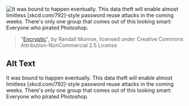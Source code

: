 ![It was bound to happen eventually. This data theft will enable almost limitless \[xkcd.com/792\]-style password reuse attacks in the coming weeks. There's only one group that comes out of this looking smart: Everyone who pirated Photoshop.](https://imgs.xkcd.com/comics/encryptic.png)
> "[Encryptic](https://xkcd.com/1286/)", by Randall Munroe, licensed under Creative Commons Attribution-NonCommercial 2.5 License

## Alt Text
It was bound to happen eventually. This data theft will enable almost limitless \[xkcd.com/792\]-style password reuse attacks in the coming weeks. There's only one group that comes out of this looking smart: Everyone who pirated Photoshop.
